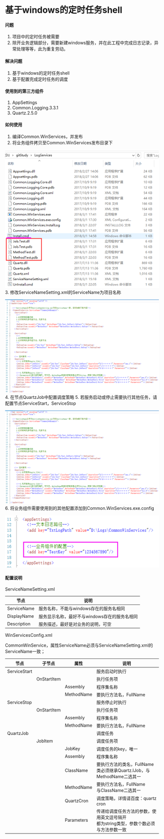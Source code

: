 # 基于windows的定时任务shell

#### 问题
1. 项目中的定时任务被需要
2. 除开业务逻辑部分，需要新建windows服务，并在此工程中完成日志记录，异常处理等等，此为重复劳动。

#### 解决问题
1. 基于windows的定时任务shell
2. 基于配置完成定时任务的调度

#### 使用到的第三方组件
1. AppSettings
2. Common.Logging.3.3.1
3. Quartz.2.5.0


#### 如何使用
1. 编译Common.WinServices，并发布
2. 将业务组件拷贝至Common.WinServices发布目录下

![image](https://github.com/GavinYao2018/first/blob/master/pic/winserviceshell/publish.png)
3. 修改ServiceNameSetting.xml的ServiceName为项目名称

![image](https://github.com/GavinYao2018/first/blob/master/pic/winserviceshell/config.png)
4. 在节点QuartzJob中配置调度策略
5. 若服务启动或停止需要执行其他任务，请配置节点ServiceStart，ServiceStop

![image](https://github.com/GavinYao2018/first/blob/master/pic/winserviceshell/config.png)
6. 将业务组件需要使用到的其他配置添加到Common.WinServices.exe.config

![image](https://github.com/GavinYao2018/first/blob/master/pic/winserviceshell/add_settings.png)

#### 配置说明
ServiceNameSetting.xml

节点 | 说明
---|---
ServiceName | 服务名称，不能与windows存在的服务名相同
DisplayName | 服务显示名称，最好不与windows存在的服务名相同
Description | 服务描述，最好是对业务的说明，可空


WinServicesConfig.xml

CommonWinService，属性ServiceName必须与ServiceNameSetting.xml的ServiceName一致； 


|节点 | 子节点 | 属性 | 说明|
|---|---|---|---|
| ServiceStart | | | 服务启动时执行|
| | OnStartItem | | 执行任务项|
| | | Assembly | 程序集名称|
| | | MethodName | 要执行方法名，FullName |
| ServiceStop | | | 服务停止时执行 |
| | OnStartItem | | 执行任务项|
| | | Assembly | 程序集名称|
| | | MethodName | 要执行方法名，FullName |
| QuartzJob | | | 调度任务 |
|  | JobItem |  | 调度任务项 |
| | | JobKey | 调度任务的key，唯一|
| | | Assembly | 程序集名称|
| | | ClassName | 要执行方法的类名，FullName<br>类必须继承Quartz.IJob，与MethodName二选其一 |
| | | MethodName | 要执行方法名，FullName<br>与ClassName二选其一 |
| | | QuartzCron | 调度策略，详情请百度：quartz cron |
| | | Parameters | 传递给调度任务方法的参数，使用英文逗号隔开<br>都为string类型，参数个数必须与方法参数一致 |
